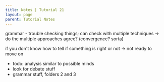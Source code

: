 ```yaml
---
title: Notes | Tutorial 21
layout: page
parent: Tutorial Notes
---
```


grammar - trouble checking things; can check with multiple techniques -> do the multiple approaches agree? (convergence? sorta)

if you don't know how to tell if something is right or not -> not ready to move on

- todo: analysis similar to possible minds
- look for debate stuff
- grammar stuff, folders 2 and 3
